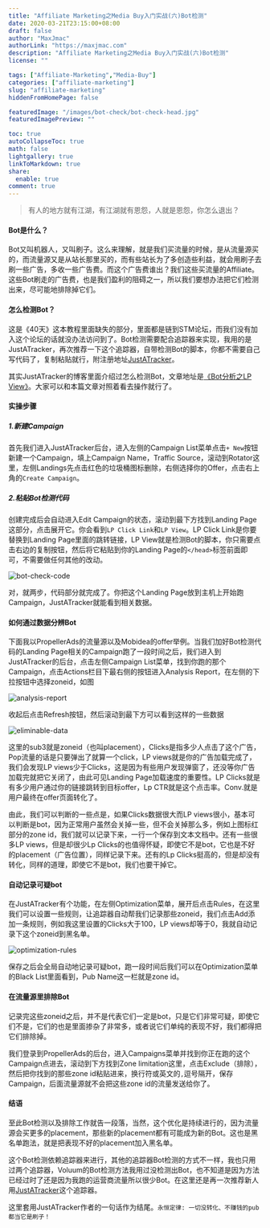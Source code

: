 ```yaml
---
title: "Affiliate Marketing之Media Buy入门实战(六)Bot检测"
date: 2020-03-21T23:15:00+08:00
draft: false
author: "MaxJmac"
authorLink: "https://maxjmac.com"
description: "Affiliate Marketing之Media Buy入门实战(六)Bot检测"
license: ""

tags: ["Affiliate-Marketing","Media-Buy"]
categories: ["affiliate-marketing"]
slug: "affiliate-marketing"
hiddenFromHomePage: false

featuredImage: "/images/bot-check/bot-check-head.jpg"
featuredImagePreview: ""

toc: true
autoCollapseToc: true
math: false
lightgallery: true
linkToMarkdown: true
share:
  enable: true
comment: true
---
```


> 有人的地方就有江湖，有江湖就有恩怨，人就是恩怨，你怎么退出？

#### Bot是什么？

Bot又叫机器人，又叫刷子。这么来理解，就是我们买流量的时候，是从流量源买的，而流量源又是从站长那里买的，而有些站长为了多创造些利益，就会用刷子去刷一些广告，多收一些广告费。而这个广告费谁出？我们这些买流量的Affiliate。这些Bot刷走的广告费，也是我们盈利的阻碍之一，所以我们要想办法把它们检测出来，尽可能地排除掉它们。

#### 怎么检测Bot？

这是《40天》这本教程里面缺失的部分，里面都是链到STM论坛，而我们没有加入这个论坛的话就没办法访问到了。Bot检测需要配合追踪器来实现，我用的是JustATracker，再次推荐一下这个追踪器，自带检测Bot的脚本，你都不需要自己写代码了，复制粘贴就行，附注册地址[JustATracker](https://dash.justatracker.com/#/595/Signup)。

其实JustATracker的博客里面介绍过怎么检测Bot，文章地址是[《Bot分析之LP View》](https://blog.justatracker.com/lp-view/)。大家可以和本篇文章对照着看去操作就行了。

#### 实操步骤

##### 1.新建Campaign

首先我们进入JustATracker后台，进入左侧的Campaign List菜单点击`+ New`按钮新建一个Campaign，填上Campaign Name，Traffic Source，滚动到Rotator这里，左侧Landings先点击红色的垃圾桶图标删除，右侧选择你的Offer，点击右上角的`Create Campaign`。

##### 2.粘贴Bot检测代码

创建完成后会自动进入Edit Campaign的状态，滚动到最下方找到Landing Page这部分，点击展开它。你会看到`LP Click Link`和`LP View`。LP Click Link是你要替换到Landing Page里面的跳转链接，LP View就是检测Bot的脚本，你只需要点击右边的复制按钮，然后将它粘贴到你的Landing Page的`</head>`标签前面即可，不需要做任何其他的改动。

![bot-check-code](/images/bot-check/bot-check-code.jpg)

对，就两步，代码部分就完成了。你把这个Landing Page放到主机上开始跑Campaign，JustATracker就能看到相关数据。

#### 如何通过数据分辨Bot

下面我以PropellerAds的流量源以及Mobidea的offer举例。当我们加好Bot检测代码的Landing Page相关的Campaign跑了一段时间之后，我们进入到JustATracker的后台，点击左侧Campaign List菜单，找到你跑的那个Campaign，点击Actions栏目下最右侧的按钮进入Analysis Report，在左侧的下拉按钮中选择zoneid，如图

![analysis-report](/images/bot-check/analysis-report.jpg)

收起后点击Refresh按钮，然后滚动到最下方可以看到这样的一些数据

![eliminable-data](/images/bot-check/eliminable-data.jpg)

这里的sub3就是zoneid（也叫placement），Clicks是指多少人点击了这个广告，Pop流量的话是只要弹出了就算一个click，LP views就是你的广告加载完成了，我们会发现LP views少于Clicks，这是因为有些用户发现弹窗了，还没等你广告加载完就把它关闭了，由此可见Landing Page加载速度的重要性。LP Clicks就是有多少用户通过你的链接跳转到目标offer，Lp CTR就是这个点击率。Conv.就是用户最终在offer页面转化了。

由此，我们可以判断的一些点是，如果Clicks数据很大而LP views很小，基本可以判断是bot，因为正常用户虽然会关掉一些，但不会关掉那么多，例如上图标红部分的zone id，我们就可以记录下来，一行一个保存到文本文档中。还有一些很多LP views，但是却很少Lp Clicks的也值得怀疑，即使它不是bot，它也是不好的placement（广告位置），同样记录下来。还有的Lp Clicks挺高的，但是却没有转化，同样的道理，即使它不是bot，我们也要干掉它。

#### 自动记录可疑bot

在JustATracker有个功能，在左侧Optimization菜单，展开后点击Rules，在这里我们可以设置一些规则，让追踪器自动帮我们记录那些zoneid，我们点击Add添加一条规则，例如我这里设置的Clicks大于100，LP views却等于0，我就自动记录下这个zoneid到黑名单。

![optimization-rules](/images/bot-check/optimization-rules.jpg)

保存之后会全局自动地记录可疑bot，跑一段时间后我们可以在Optimization菜单的Black List里面看到，Pub Name这一栏就是zone id。

#### 在流量源里排除Bot

记录完这些zoneid之后，并不是代表它们一定是bot，只是它们非常可疑，即使它们不是，它们的也是里面掺杂了非常多，或者说它们单纯的表现不好，我们都得把它们排除掉。

我们登录到PropellerAds的后台，进入Campaigns菜单并找到你正在跑的这个Campaign点进去，滚动到下方找到Zone limitation这里，点击Exclude（排除），然后把你找到的那些zone id粘贴进来，换行符或英文的`,`逗号隔开，保存Campaign，后面流量源就不会把这些zone id的流量发送给你了。

#### 结语

至此Bot检测以及排除工作就告一段落，当然，这个优化是持续进行的，因为流量源会买更多的placement，那些新的placement都有可能成为新的Bot。这也是黑名单跑法，就是把表现不好的placement加入黑名单。

这个Bot检测依赖追踪器来进行，其他的追踪器Bot检测的方式不一样，我也只用过两个追踪器，Voluum的Bot检测方法我用过没检测出Bot，也不知道是因为方法已经过时了还是因为我跑的运营商流量所以很少Bot。在这里还是再一次推荐新人用[JustATracker](https://dash.justatracker.com/#/595/Signup)这个追踪器。

这里套用JustATracker作者的一句话作为结尾。`永恒定律: 一切没转化、不赚钱的pub都当它是刷子！`